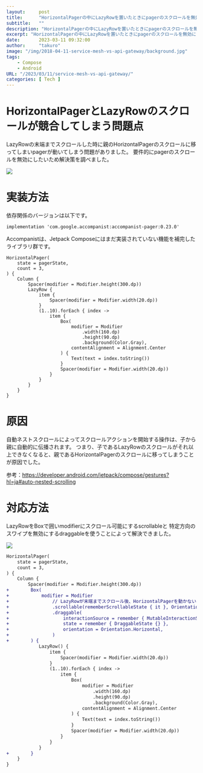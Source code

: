 ```yaml
---
layout:     post
title:      "HorizontalPagerの中にLazyRowを置いたときにpagerのスクロールを無効にする方法"
subtitle:   ""
description: "HorizontalPagerの中にLazyRowを置いたときにpagerのスクロールを無効にする方法"
excerpt: "HorizontalPagerの中にLazyRowを置いたときにpagerのスクロールを無効にする方法"
date:       2023-03-11 09:32:00
author:     "takuro"
image: "/img/2018-04-11-service-mesh-vs-api-gateway/background.jpg"
tags:
    - Compose
    - Android
URL: "/2023/03/11/service-mesh-vs-api-gateway/"
categories: [ Tech ]
---
```


# HorizontalPagerとLazyRowのスクロールが競合してしまう問題点
LazyRowの末端までスクロールした時に親のHorizontalPagerのスクロールに移ってしまいpagerが動いてしまう問題がありました。
要件的にpagerのスクロールを無効にしたいため解決策を調べました。

![](https://storage.googleapis.com/zenn-user-upload/3fc5dfd3f4fc-20220723.gif)

# 実装方法
依存関係のバージョンは以下です。
```
implementation 'com.google.accompanist:accompanist-pager:0.23.0'
```
Accompanistは、Jetpack Composeにはまだ実装されていない機能を補完したライブラリ群です。

```kotlin: PagerScreen.kt
HorizontalPager(
    state = pagerState,
    count = 3,
) {
    Column {
        Spacer(modifier = Modifier.height(300.dp))
        LazyRow {
            item {
                Spacer(modifier = Modifier.width(20.dp))
            }
            (1..10).forEach { index ->
                item {
                    Box(
                        modifier = Modifier
                            .width(160.dp)
                            .height(90.dp)
                            .background(Color.Gray),
                        contentAlignment = Alignment.Center
                    ) {
                        Text(text = index.toString())
                    }
                    Spacer(modifier = Modifier.width(20.dp))
                }
            }
        }
    }
}
```

# 原因
自動ネストスクロールによってスクロールアクションを開始する操作は、子から親に自動的に伝播されます。
つまり、子であるLazyRowのスクロールがそれ以上できなくなると、親であるHorizontalPagerのスクロールに移ってしまうことが原因でした。

参考：https://developer.android.com/jetpack/compose/gestures?hl=ja#auto-nested-scrolling

# 対応方法
LazyRowをBoxで囲いmodifierにスクロール可能にするscrollableと
特定方向のスワイプを無効にするdraggableを使うことによって解決できました。

![](https://storage.googleapis.com/zenn-user-upload/bfc3131d6c8b-20220723.gif)

```diff kotlin: PagerScreen.kt
HorizontalPager(
    state = pagerState,
    count = 3,
) {
    Column {
        Spacer(modifier = Modifier.height(300.dp))
+        Box(
+            modifier = Modifier
+                // LazyRowが末端までスクロール後、HorizontalPagerを動かないようにする
+                .scrollable(rememberScrollableState { it }, Orientation.Horizontal)
+                .draggable(
+                    interactionSource = remember { MutableInteractionSource() },
+                    state = remember { DraggableState {} },
+                    orientation = Orientation.Horizontal,
+                )
+        ) {
            LazyRow() {
                item {
                    Spacer(modifier = Modifier.width(20.dp))
                }
                (1..10).forEach { index ->
                    item {
                        Box(
                            modifier = Modifier
                                .width(160.dp)
                                .height(90.dp)
                                .background(Color.Gray),
                            contentAlignment = Alignment.Center
                        ) {
                            Text(text = index.toString())
                        }
                        Spacer(modifier = Modifier.width(20.dp))
                    }
                }
            }
+        }
    }
}

```
